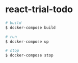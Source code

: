 # react-trial-todo

```bash
# build
$ docker-compose build

# run
$ docker-compose up

# stop
$ docker-compose stop
```

